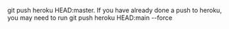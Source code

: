 git push heroku HEAD:master. If you have already done a push to heroku, you may need to run git push heroku HEAD:main --force
